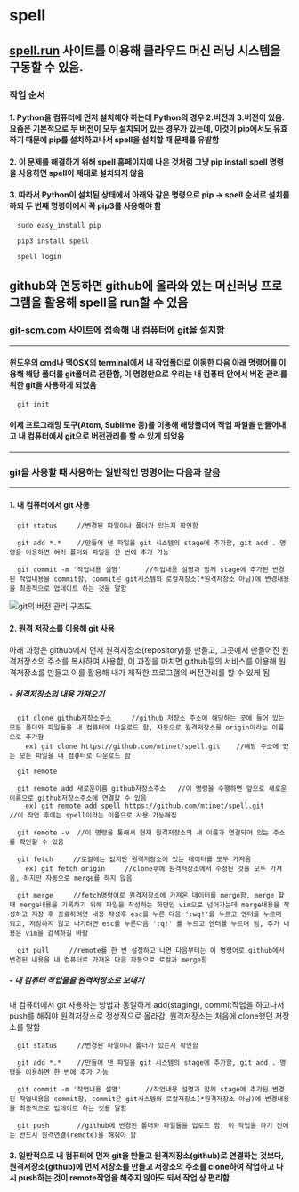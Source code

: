 # spell

## [spell.run](spell.run) 사이트를 이용해 클라우드 머신 러닝 시스템을 구동할 수 있음. 
### 작업 순서  
#### 1. Python을 컴퓨터에 먼저 설치해야 하는데 Python의 경우 2.버전과 3.버전이 있음. 요즘은 기본적으로 두 버전이 모두 설치되어 있는 경우가 있는데, 이것이 pip에서도 유효하기 때문에 pip를 설치하고나서 spell을 설치할 때 문제를 유발함  
#### 2. 이 문제를 해결하기 위해 spell 홈페이지에 나온 것처럼 그냥 pip install spell 명령을 사용하면 spell이 제대로 설치되지 않음  
#### 3. 따라서 Python이 설치된 상태에서 아래와 같은 명령으로 pip -> spell 순서로 설치를 하되 두 번째 명령어에서 꼭 pip3를 사용해야 함  

~~~~
  sudo easy_install pip  
  
  pip3 install spell  
  
  spell login  
~~~~


## github와 연동하면 github에 올라와 있는 머신러닝 프로그램을 활용해 spell을 run할 수 있음  
### [git-scm.com](git-scm.com) 사이트에 접속해 내 컴퓨터에 git을 설치함  
---
#### 윈도우의 cmd나 맥OSX의 terminal에서 내 작업폴더로 이동한 다음 아래 명령어를 이용해 해당 폴더를 git폴더로 전환함, 이 명령만으로 우리는 내 컴퓨터 안에서 버전 관리를 위한 git을 사용하게 되었음 

~~~~
  git init
~~~~

#### 이제 프로그래밍 도구(Atom, Sublime 등)를 이용해 해당폴더에 작업 파일을 만들어내고 내 컴퓨터에서 git으로 버전관리를 할 수 있게 되었음  

---
### git을 사용할 때 사용하는 일반적인 명령어는 다음과 같음
---
#### 1. 내 컴퓨터에서 git 사용  

~~~~  
  git status     //변경된 파일이나 폴더가 있는지 확인함  
  
  git add *.*    //만들어 낸 파일을 git 시스템의 stage에 추가함, git add . 명령을 이용하면 여러 폴더와 파일을 한 번에 추가 가능  
  
  git commit -m '작업내용 설명'      //작업내용 설명과 함께 stage에 추가된 변경된 작업내용을 commit함, commit은 git시스템의 로컬저장소(*원격저장소 아님)에 변경내용을 최종적으로 업데이트 하는 것을 말함  
~~~~
![git의 버전 관리 구조도](https://git-scm.com/figures/18333fig0201-tn.png)


#### 2. 원격 저장소를 이용해 git 사용    
아래 과정은 github에서 먼저 원격저장소(repository)를 만들고, 그곳에서 만들어진 원격저장소의 주소를 복사하여 사용함, 이 과정을 마치면 github등의 서비스를 이용해 원격저장소를 만들고 이를 활용해 내가 제작한 프로그램의 버전관리를 할 수 있게 됨  

##### - 원격저장소의 내용 가져오기  

~~~~
  git clone github저장소주소     //github 저장소 주소에 해당하는 곳에 들어 있는 모든 폴더와 파일들을 내 컴퓨터에 다운로드 함, 자동으로 원격저장소를 origin이라는 이름으로 추가함   
    ex) git clone https://github.com/mtinet/spell.git    //해당 주소에 있는 모든 파일을 내 컴퓨터로 다운로드 함  
    
  git remote
  
  git remote add 새로운이름 github저장소주소   //이 명령을 수행하면 앞으로 새로운 이름으로 github저장소주소에 연결할 수 있음  
    ex) git remote add spell https://github.com/mtinet/spell.git     //이 작업 후에는 spell이라는 이름으로 사용 가능해짐  
    
  git remote -v  //이 명령을 통해서 현재 원격저장소의 새 이름과 연결되어 있는 주소를 확인할 수 있음  
  
  git fetch     //로컬에는 없지만 원격저장소에 있는 데이터를 모두 가져옴
    ex) git fetch origin     //clone후에 원격저장소에서 수정된 것을 모두 가져옴, 하지만 자동으로 merge를 하지 않음  
  
  git merge     //fetch명령어로 원격저장소에 가져온 데이터를 merge함, merge 할 때 merge내용을 기록하기 위해 파일을 작성하는 화면인 vim으로 넘어가는데 merge내용을 작성하고 저장 후 종료하려면 내용 작성후 esc를 누른 다음 ':wq!'를 누르고 엔터를 누르며 되고, 저장하지 않고 나가려면 esc를 누른다음 ':q!' 를 누르고 엔터를 누르며 됨, 추가 내용은 vim을 검색하길 바람  
    
  git pull     //remote를 한 번 설정하고 나면 다음부터는 이 명령어로 github에서 변경된 내용을 내 컴퓨터로 가져온 다음 자동으로 로컬과 merge함    
~~~~

##### - 내 컴퓨터 작업물을 원격저장소로 보내기  
내 컴퓨터에서 git 사용하는 방법과 동일하게 add(staging), commit작업을 하고나서 push를 해줘야 원격저장소로 정상적으로 올라감, 원격저장소는 처음에 clone했던 저장소를 말함  

~~~~
  git status     //변경된 파일이나 폴더가 있는지 확인함  
  
  git add *.*    //만들어 낸 파일을 git 시스템의 stage에 추가함, git add . 명령을 이용하면 한 번에 추가 가능  
  
  git commit -m '작업내용 설명'      //작업내용 설명과 함께 stage에 추가된 변경된 작업내용을 commit함, commit은 git시스템의 로컬저장소(*원격저장소 아님)에 변경내용을 최종적으로 업데이트 하는 것을 말함  
~~~~

~~~~
  git push       //github에 변경된 폴더와 파일들을 업로드 함, 이 작업을 하기 전에는 반드시 원격연결(remote)을 해줘야 함    
~~~~

#### 3. 일반적으로 내 컴퓨터에 먼저 git을 만들고 원격저장소(github)로 연결하는 것보다, 원격저장소(github)에 먼저 저장소를 만들고 저장소의 주소를 clone하여 작업하고 다시 push하는 것이 remote작업을 해주지 않아도 되서 작업 상 편리함  


  
   

